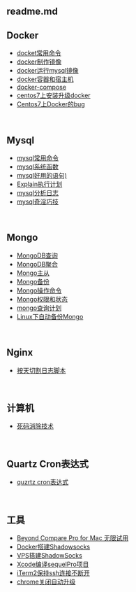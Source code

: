 ## readme.md

## Docker
- [docket常用命令](https://github.com/xinput123/docs/blob/master/docker/docker%E5%91%BD%E4%BB%A4.md)
- [docker制作镜像](https://github.com/xinput123/docs/blob/master/docker/docker%E5%88%B6%E4%BD%9C%E9%95%9C%E5%83%8F.md)
- [docker运行mysql镜像](https://github.com/xinput123/docs/blob/master/docker/docker%E8%BF%90%E8%A1%8Cmysql%E9%95%9C%E5%83%8F.md)
- [docker容器和宿主机](https://github.com/xinput123/docs/blob/master/docker/docker%E5%AE%B9%E5%99%A8%E5%92%8C%E5%AE%BF%E4%B8%BB%E6%9C%BA.md)
- [docker-compose](https://github.com/xinput123/docs/blob/master/docker/docker-compose.md)
- [centos7上安装升级docker](https://github.com/xinput123/docs/blob/master/docker/centos7%E4%B8%8A%E5%AE%89%E8%A3%85%E5%8D%87%E7%BA%A7docker.md)
- [Centos7上Docker的bug](https://github.com/xinput123/docs/blob/master/docker/Centos7%E4%B8%8ADocker%E7%9A%84bug.md)


</br>

## Mysql
- [mysql常用命令](https://github.com/xinput123/docs/blob/master/mysql/mysql%E5%B8%B8%E7%94%A8%E5%91%BD%E4%BB%A4.md)
- [mysql系统函数](https://github.com/xinput123/docs/blob/master/mysql/mysql%E7%B3%BB%E7%BB%9F%E5%87%BD%E6%95%B0.md)
- [mysql好用的语句)](https://github.com/xinput123/docs/blob/master/mysql/mysql%E5%A5%BD%E7%94%A8%E7%9A%84%E8%AF%AD%E5%8F%A5.md)
- [Explain执行计划](https://github.com/xinput123/docs/blob/master/mysql/Explain.md)
- [mysql分析日志](https://github.com/xinput123/docs/blob/master/mysql/mysql%E5%88%86%E6%9E%90%E6%97%A5%E5%BF%97.md)
- [mysql奇淫巧技](https://github.com/xinput123/docs/blob/master/mysql/mysql%E5%A5%87%E6%B7%AB%E5%B7%A7%E6%8A%80.md)

</br>

## Mongo
- [MongoDB查询](https://github.com/xinput123/docs/blob/master/mongo/MongoDB%E6%9F%A5%E8%AF%A2.md)
- [MongoDB聚合](https://github.com/xinput123/docs/blob/master/mongo/MongoDB%E8%81%9A%E5%90%88.md)
- [Mongo主从](https://github.com/xinput123/docs/blob/master/mongo/Mongo%E4%B8%BB%E4%BB%8E.md)
- [Mongo备份](https://github.com/xinput123/docs/blob/master/mongo/mongo%E5%A4%87%E4%BB%BD.md)
- [Mongo操作命令](https://github.com/xinput123/docs/blob/master/mongo/mongo%E6%93%8D%E4%BD%9C%E5%91%BD%E4%BB%A4.md)
- [Mongo权限和状态](https://github.com/xinput123/docs/blob/master/mongo/mongo%E6%9D%83%E9%99%90%E5%92%8C%E7%8A%B6%E6%80%81.md)
- [mongo查询计划](https://github.com/xinput123/docs/blob/master/mongo/mongo%E6%9F%A5%E8%AF%A2%E8%AE%A1%E5%88%92.md)
- [Linux下自动备份Mongo](https://github.com/xinput123/docs/blob/master/mongo/Linux%E4%B8%8B%E8%87%AA%E5%8A%A8%E5%A4%87%E4%BB%BDMongo.md)

</br>

## Nginx
- [按天切割日志脚本](https://github.com/xinput123/docs/blob/master/Nginx/nginx%E6%97%A5%E5%BF%97%E6%8C%89%E5%A4%A9%E5%88%86%E5%89%B2.md)


</br>

## 计算机
- [死码消除技术](https://github.com/xinput123/docs/blob/master/%E8%AE%A1%E7%AE%97%E6%9C%BA/%E6%AD%BB%E7%A0%81%E6%B6%88%E9%99%A4.md)

<br/>

## Quartz Cron表达式
- [quzrtz cron表达式](https://github.com/xinput123/docs/blob/master/quartz/cron%E8%A1%A8%E8%BE%BE%E5%BC%8F.md)

<br/>

## 工具
- [Beyond Compare Pro for Mac 无限试用](https://github.com/xinput123/docs/blob/master/%E5%B7%A5%E5%85%B7/Mac/Beyond%20Compare%20Pro%20for%20Mac%20%E6%97%A0%E9%99%90%E8%AF%95%E7%94%A8.md)
- [Docker搭建Shadowsocks](https://github.com/xinput123/docs/blob/master/%E5%B7%A5%E5%85%B7/Mac/Docker%E6%90%AD%E5%BB%BAShadowsocks.md)
- [VPS搭建ShadowSocks](https://github.com/xinput123/docs/blob/master/%E5%B7%A5%E5%85%B7/Mac/VPS%E6%90%AD%E5%BB%BAShadowSocks.md)
- [Xcode编译sequelPro项目](https://github.com/xinput123/docs/blob/master/%E5%B7%A5%E5%85%B7/Mac/Xcode%E7%BC%96%E8%AF%91sequelPro%E9%A1%B9%E7%9B%AE.md)
- [iTerm2保持ssh连接不断开](https://github.com/xinput123/docs/blob/master/%E5%B7%A5%E5%85%B7/Mac/iTerm2%E4%BF%9D%E6%8C%81ssh%E8%BF%9E%E6%8E%A5%E4%B8%8D%E6%96%AD%E5%BC%80.md)
- [chrome关闭自动升级](https://github.com/xinput123/docs/blob/master/%E5%B7%A5%E5%85%B7/Mac/chrome%E5%85%B3%E9%97%AD%E8%87%AA%E5%8A%A8%E5%8D%87%E7%BA%A7.md)





















